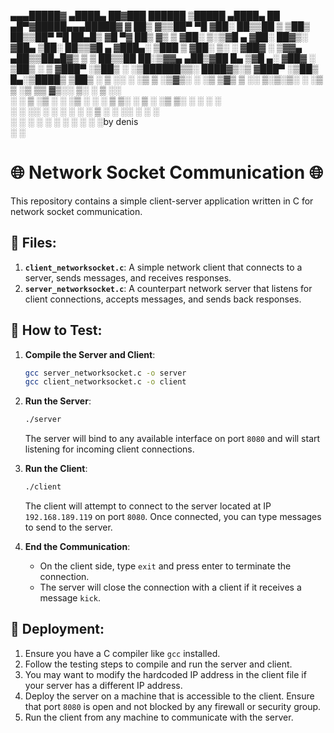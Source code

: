 
▄▄▄█████▓ ▄████▄   ██▓███    ██████  ▒█████   ▄████▄   ██ ▄█▀▓█████▄▄▄█████▓
▓  ██▒ ▓▒▒██▀ ▀█  ▓██░  ██▒▒██    ▒ ▒██▒  ██▒▒██▀ ▀█   ██▄█▒ ▓█   ▀▓  ██▒ ▓▒
▒ ▓██░ ▒░▒▓█    ▄ ▓██░ ██▓▒░ ▓██▄   ▒██░  ██▒▒▓█    ▄ ▓███▄░ ▒███  ▒ ▓██░ ▒░
░ ▓██▓ ░ ▒▓▓▄ ▄██▒▒██▄█▓▒ ▒  ▒   ██▒▒██   ██░▒▓▓▄ ▄██▒▓██ █▄ ▒▓█  ▄░ ▓██▓ ░ 
  ▒██▒ ░ ▒ ▓███▀ ░▒██▒ ░  ░▒██████▒▒░ ████▓▒░▒ ▓███▀ ░▒██▒ █▄░▒████▒ ▒██▒ ░ 
  ▒ ░░   ░ ░▒ ▒  ░▒▓▒░ ░  ░▒ ▒▓▒ ▒ ░░ ▒░▒░▒░ ░ ░▒ ▒  ░▒ ▒▒ ▓▒░░ ▒░ ░ ▒ ░░   
    ░      ░  ▒   ░▒ ░     ░ ░▒  ░ ░  ░ ▒ ▒░   ░  ▒   ░ ░▒ ▒░ ░ ░  ░   ░    
  ░      ░        ░░       ░  ░  ░  ░ ░ ░ ▒  ░        ░ ░░ ░    ░    ░      
         ░ ░                     ░      ░ ░  ░ ░      ░  ░      ░  ░by denis       
         ░                                   ░                     


# 🌐 Network Socket Communication 🌐

This repository contains a simple client-server application written in C for network socket communication.

## 📁 Files:

1. **`client_networksocket.c`**: A simple network client that connects to a server, sends messages, and receives responses.
2. **`server_networksocket.c`**: A counterpart network server that listens for client connections, accepts messages, and sends back responses.

## 🚀 How to Test:

1. **Compile the Server and Client**:
   ```bash
   gcc server_networksocket.c -o server
   gcc client_networksocket.c -o client
   ```

2. **Run the Server**:
   ```bash
   ./server
   ```
   The server will bind to any available interface on port `8080` and will start listening for incoming client connections.

3. **Run the Client**:
   ```bash
   ./client
   ```
   The client will attempt to connect to the server located at IP `192.168.189.119` on port `8080`. Once connected, you can type messages to send to the server.

4. **End the Communication**:
   - On the client side, type `exit` and press enter to terminate the connection.
   - The server will close the connection with a client if it receives a message `kick`.

## 🚢 Deployment:

1. Ensure you have a C compiler like `gcc` installed.
2. Follow the testing steps to compile and run the server and client.
3. You may want to modify the hardcoded IP address in the client file if your server has a different IP address.
4. Deploy the server on a machine that is accessible to the client. Ensure that port `8080` is open and not blocked by any firewall or security group.
5. Run the client from any machine to communicate with the server.

